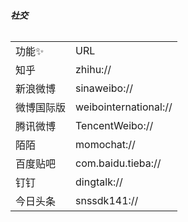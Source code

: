 ###### **社交**

<table><tbody><tr><td>功能✨</td>
<td>URL</td>
</tr><tr><td>知乎</td>
<td>zhihu://</td>
</tr><tr><td>新浪微博</td>
<td>sinaweibo://</td>
</tr><tr><td>微博国际版</td>
<td>weibointernational://</td>
</tr><tr><td>腾讯微博</td>
<td>TencentWeibo://</td>
</tr><tr></tr><tr><td>陌陌</td>
<td>momochat://</td>
</tr><tr><td>百度贴吧</td>
<td>com.baidu.tieba://</td>
</tr><tr><td>钉钉</td>
<td>dingtalk://</td>
</tr><tr><td>今日头条</td>
<td>snssdk141://</td>
</tr></tbody></table>
